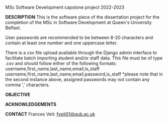 MSc Software Development capstone project 2022-2023

**DESCRIPTION**
This is the software piece of the dissertation project for the completion of the MSc in Software Development at Queen's University Belfast. 

User passwords are recommended to be between 8-20 characters and contain at least one number and one uppercase letter.

There is a csv file upload available through the Django admin interface to facilitate batch importing student and/or staff data. This file must be of type .csv and should follow either of the following formats:
username,first_name,last_name,email,is_staff
username,first_name,last_name,email,password,is_staff
*please note that in the second instance above, assigned passwords may not contain any comma ',' characters. 

**OBJECTIVE**

**ACKNOWLEDGEMENTS**

**CONTACT**
Frances Veit: fveit01@qub.ac.uk
